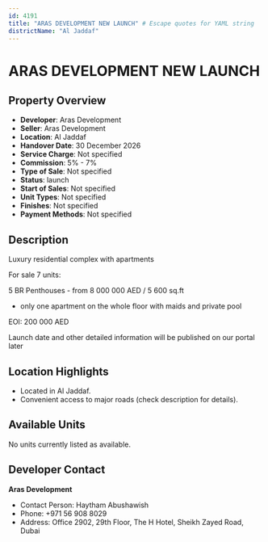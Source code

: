 ```yaml
---
id: 4191
title: "ARAS DEVELOPMENT NEW LAUNCH" # Escape quotes for YAML string
districtName: "Al Jaddaf"
---
```


# ARAS DEVELOPMENT NEW LAUNCH

## Property Overview
- **Developer**: Aras Development
- **Seller**: Aras Development
- **Location**: Al Jaddaf
- **Handover Date**: 30 December 2026
- **Service Charge**: Not specified
- **Commission**: 5% - 7%
- **Type of Sale**: Not specified
- **Status**: launch
- **Start of Sales**: Not specified
- **Unit Types**: Not specified
- **Finishes**: Not specified
- **Payment Methods**: Not specified

## Description
Luxury residential complex with apartments



For sale 7 units:

5 BR Penthouses - from 8 000 000 AED / 5 600 sq.ft



- only one apartment on the whole floor with maids and private pool



EOI: 200 000 AED



Launch date and other detailed information will be published on our portal later

## Location Highlights
- Located in Al Jaddaf.
- Convenient access to major roads (check description for details).

## Available Units
No units currently listed as available.

## Developer Contact
**Aras Development**
- Contact Person: Haytham Abushawish
- Phone: +971 56 908 8029
- Address: Office 2902, 29th Floor, The H Hotel, Sheikh Zayed Road, Dubai
